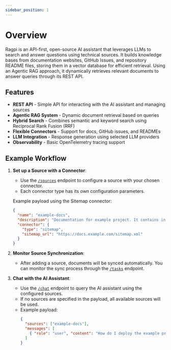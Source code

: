 ```yaml
---
sidebar_position: 1
---
```


# Overview

Ragpi is an API-first, open-source AI assistant that leverages LLMs to search and answer questions using technical sources. It builds knowledge bases from documentation websites, GitHub Issues, and repository README files, storing them in a vector database for efficient retrieval. Using an Agentic RAG approach, it dynamically retrieves relevant documents to answer queries through its REST API.

## Features

- **REST API** - Simple API for interacting with the AI assistant and managing sources
- **Agentic RAG System** - Dynamic document retrieval based on queries
- **Hybrid Search** - Combines semantic and keyword search using Reciprocal Rank Fusion (RRF)
- **Flexible Connectors** - Support for docs, GitHub issues, and READMEs
- **LLM Integration** - Response generation using selected LLM providers
- **Observability** - Basic OpenTelemetry tracing support

## Example Workflow

1. **Set up a Source with a Connector**:

   - Use the [`/sources`](/api/#tag/sources/POST/sources) endpoint to configure a source with your chosen connector.
   - Each connector type has its own configuration parameters.

   Example payload using the Sitemap connector:

   ```json
   {
     "name": "example-docs",
     "description": "Documentation for example project. It contains information about configuration, usage, and deployment.",
     "connector": {
       "type": "sitemap",
       "sitemap_url": "https://docs.example.com/sitemap.xml"
     }
   }
   ```

2. **Monitor Source Synchronization**:

   - After adding a source, documents will be synced automatically. You can monitor the sync process through the [`/tasks`](/api/#tag/tasks/GET/tasks/{task_id}) endpoint.

3. **Chat with the AI Assistant**:

   - Use the [`/chat`](/api/#tag/chat/POST/chat) endpoint to query the AI assistant using the configured sources.
   - If no sources are specified in the payload, all available sources will be used.
   - Example payload:
     ```json
     {
       "sources": ["example-docs"],
       "messages": [
         { "role": "user", "content": "How do I deploy the example project?" }
       ]
     }
     ```
